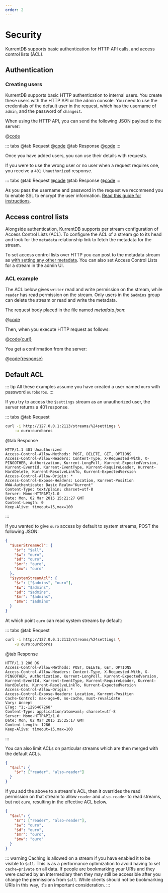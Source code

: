 ```yaml
---
order: 2
---
```


# Security

KurrentDB supports basic authentication for HTTP API calls, and access control lists (ACL).

## Authentication

### Creating users

KurrentDB supports basic HTTP authentication to internal users. You create these users with the HTTP API or the admin console. You need to use the credentials of the default user in the request, which has the username of `admin`, and the password of `changeit`.

When using the HTTP API, you can send the following JSON payload to the server:

@[code](@samples/http-api/new-user.json)

::: tabs
@tab Request
@[code](@samples/http-api/new-user.sh)
@tab Response
@[code](@samples/http-api/new-user.http)
:::

Once you have added users, you can use their details with requests.

If you were to use the wrong user or no user when a request requires one, you receive a `401 Unauthorized` response.

::: tabs
@tab Request
@[code](@samples/http-api/incorrect-user.sh)
@tab Response
@[code](@samples/http-api/incorrect-user.http)
:::

As you pass the username and password in the request we recommend you to enable SSL to encrypt the user information. [Read this guide for instructions](../security/README.md).

## Access control lists

Alongside authentication, KurrentDB supports per stream configuration of Access Control Lists (ACL). To configure the ACL of a stream go to its head and look for the `metadata` relationship link to fetch the metadata for the stream.

To set access control lists over HTTP you can post to the metadata stream as [with setting any other metadata](introduction.md#stream-metadata). You can also set Access Control Lists for a stream in the admin UI.

### ACL example

The ACL below gives `writer` read and write permission on the stream, while `reader` has read permission on the stream. Only users in the `$admins` group can delete the stream or read and write the metadata.

The request body placed in the file named _metadata.json_:

@[code](@samples/http-api/metadata.json)

Then, when you execute HTTP request as follows:

@[code{curl}](@samples/http-api/update-acl.sh)

You get a confirmation from the server:

@[code{response}](@samples/http-api/update-acl.sh)

## Default ACL

::: tip
All these examples assume you have created a user named `ouro` with password `ouroboros`.
:::

If you try to access the `$settings` stream as an unauthorized user, the server returns a 401 response.

::: tabs
@tab Request
```bash
curl -i http://127.0.0.1:2113/streams/%24settings \
    -u ouro:ouroboros
```
@tab Response
```http
HTTP/1.1 401 Unauthorized
Access-Control-Allow-Methods: POST, DELETE, GET, OPTIONS
Access-Control-Allow-Headers: Content-Type, X-Requested-With, X-PINGOTHER, Authorization, Kurrent-LongPoll, Kurrent-ExpectedVersion, Kurrent-EventId, Kurrent-EventType, Kurrent-RequireLeader, Kurrent-HardDelete, Kurrent-ResolveLinkTo, Kurrent-ExpectedVersion
Access-Control-Allow-Origin: *
Access-Control-Expose-Headers: Location, Kurrent-Position
WWW-Authenticate: Basic Realm="Kurrent"
Content-Type: text/plain; charset=utf-8
Server: Mono-HTTPAPI/1.0
Date: Mon, 02 Mar 2015 15:21:27 GMT
Content-Length: 0
Keep-Alive: timeout=15,max=100
```
:::

If you wanted to give `ouro` access by default to system streams, POST the following JSON:

```json
{
  "$userStreamAcl": {
    "$r": "$all",
    "$w": "ouro",
    "$d": "ouro",
    "$mr": "ouro",
    "$mw": "ouro"
  },
  "$systemStreamAcl": {
    "$r": ["$admins", "ouro"],
    "$w": "$admins",
    "$d": "$admins",
    "$mr": "$admins",
    "$mw": "$admins"
  }
}
```

At which point `ouro` can read system streams by default:

::: tabs
@tab Request
```bash
curl -i http://127.0.0.1:2113/streams/%24settings \
    -u ouro:ouroboros
```
@tab Response
```http
HTTP/1.1 200 OK
Access-Control-Allow-Methods: POST, DELETE, GET, OPTIONS
Access-Control-Allow-Headers: Content-Type, X-Requested-With, X-PINGOTHER, Authorization, Kurrent-LongPoll, Kurrent-ExpectedVersion, Kurrent-EventId, Kurrent-EventType, Kurrent-RequireLeader, Kurrent-HardDelete, Kurrent-ResolveLinkTo, Kurrent-ExpectedVersion
Access-Control-Allow-Origin: *
Access-Control-Expose-Headers: Location, Kurrent-Position
Cache-Control: max-age=0, no-cache, must-revalidate
Vary: Accept
ETag: "1;-1296467268"
Content-Type: application/atom+xml; charset=utf-8
Server: Mono-HTTPAPI/1.0
Date: Mon, 02 Mar 2015 15:25:17 GMT
Content-Length: 1286
Keep-Alive: timeout=15,max=100
```
:::

You can also limit ACLs on particular streams which are then merged with the default ACLs.

```json
{
  "$acl": {
    "$r": ["reader", "also-reader"]
  }
}
```

If you add the above to a stream's ACL, then it overrides the read permission on that stream to allow `reader` and `also-reader` to read streams, but not `ouro`, resulting in the effective ACL below.

```json
{
  "$acl": {
    "$r": ["reader", "also-reader"],
    "$w": "ouro",
    "$d": "ouro",
    "$mr": "ouro",
    "$mw": "ouro"
  }
}
```

::: warning
Caching is allowed on a stream if you have enabled it to be visible to `$all`. This is as a performance optimization to avoid having to set `cache=private` on all data. If people are bookmarking your URIs and they were cached by an intermediary then they may still be accessible after you change the permissions from `$all`. While clients should not be bookmarking URIs in this way, it's an important consideration.
:::
